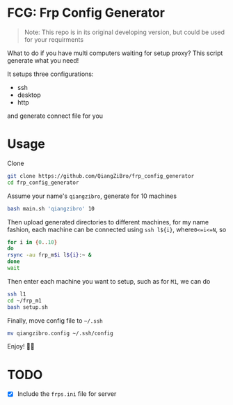 # FCG: Frp Config Generator
> Note: This repo is in its original developing version, but could be used for your requirments

What to do if you have multi computers waiting for setup proxy? This script generate what you need!

It setups three configurations:
- ssh
- desktop
- http

and generate connect file for you

# Usage

Clone 

```bash
git clone https://github.com/QiangZiBro/frp_config_generator
cd frp_config_generator
```

Assume your name's `qiangzibro`, generate for 10 machines
```bash
bash main.sh 'qiangzibro' 10
```
Then upload generated directories to different machines, for my name fashion, each machine can be connected using `ssh l${i}`, where`0<=i<=N`, so

```bash
for i in {0..10}
do
rsync -au frp_m$i l${i}:~ &
done
wait
```
Then enter each machine you want to setup, such as for `M1`, we can do 
```bash
ssh l1
cd ~/frp_m1
bash setup.sh
```
Finally, move config file to `~/.ssh`
```bash
mv qiangzibro.config ~/.ssh/config
```

Enjoy! :beer::beer:

# TODO
- [x] Include the `frps.ini` file for server